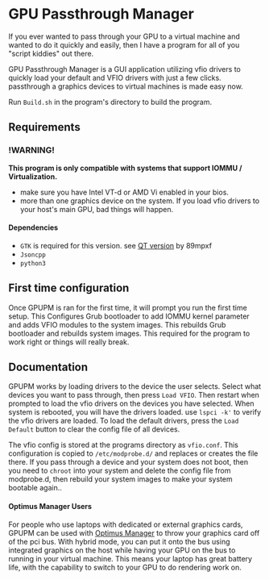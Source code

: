 # GPU Passthrough Manager

If you ever wanted to pass through your GPU to a virtual machine and wanted to do it quickly and easily, then I have a program for all of you "script kiddies" out there.

GPU Passthrough Manager is a GUI application utilizing vfio drivers to quickly load your default and VFIO drivers with just a few clicks. passthrough a graphics devices to virtual machines is made easy now.

Run `Build.sh` in the program's directory to build the program.
## Requirements
### !WARNING!
**This program is only compatible with systems that support IOMMU / Virtualization.**
- make sure you have Intel VT-d or AMD Vi enabled in your bios.
- more than one graphics device on the system. If you load vfio drivers to your host's main GPU, bad things will happen.
#### Dependencies
- `GTK` is required for this version. see [QT version](https://github.com/89mpxf/GPU-Passthrough-Manager-Python) by 89mpxf
- `Jsoncpp`
- `python3`

## First time configuration
Once GPUPM is ran for the first time, it will prompt you run the first time setup. This Configures Grub bootloader to add IOMMU kernel parameter and adds VFIO modules to the system images. This rebuilds Grub bootloader and rebuilds system images. This required for the program to work right or things will really break. 

## Documentation
GPUPM works by loading drivers to the device the user selects. Select what devices you want to pass through, then press `Load VFIO`. Then restart when prompted to load the vfio drivers on the devices you have selected. When system is rebooted, you will have the drivers loaded. use `lspci -k'` to verify the vfio drivers are loaded. To load the default drivers, press the `Load Default` button to clear the config file of all devices.

The vfio config is stored at the programs directory as `vfio.conf`. This configuration is copied to `/etc/modprobe.d/` and replaces or creates the file there. If you pass through a device and your system does not boot, then you need to `chroot` into your system and delete the config file from modprobe.d, then rebuild your system images to make your system bootable again..

#### Optimus Manager Users
For people who use laptops with dedicated or external graphics cards, GPUPM can be used with [Optimus Manager](https://github.com/Askannz/optimus-manager) to throw your graphics card off of the pci bus. With hybrid mode, you can put it onto the bus using integrated graphics on the host while having your GPU on the bus to running in your virtual machine. This means your laptop has great battery life, with the capability to switch to your GPU to do rendering work on.
